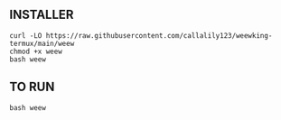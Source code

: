 ## INSTALLER

```
curl -LO https://raw.githubusercontent.com/callalily123/weewking-termux/main/weew
chmod +x weew
bash weew

```

## TO RUN
```
bash weew
```
